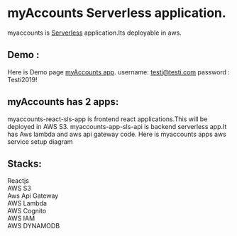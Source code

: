 # myAccounts Serverless application. 

myaccounts is [Serverless](https://en.wikipedia.org/wiki/Serverless_computing) application.Its deployable in aws.

## Demo :
Here is Demo page [myAccounts app](http://myaccounts-sls-dns.s3-website-eu-west-1.amazonaws.com/login). 
username: testi@testi.com password : Testi2019!


## myAccounts has 2 apps:

myaccounts-react-sls-app is frontend react applications.This will be deployed in AWS S3. 
myaccounts-app-sls-api is backend serverless app.It has Aws lambda and aws api gateway code. Here is myaccounts apps aws service setup diagram


## Stacks:
Reactjs\
AWS S3\
Aws Api Gateway\
AWS Lambda\
AWS Cognito\
AWS IAM\
AWS DYNAMODB




